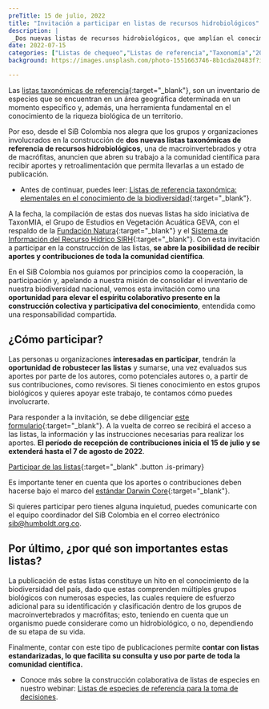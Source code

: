 ```yaml
---
preTitle: 15 de julio, 2022
title: "Invitación a participar en listas de recursos hidrobiológicos"
description: |
 _Dos nuevas listas de recursos hidrobiológicos, que amplían el conocimiento de la biodiversidad colombiana, abiertas para aportes y contribuciones de toda la comunidad científica._
date: 2022-07-15
categories: ["Listas de chequeo","Listas de referencia","Taxonomía","2022"]
background: https://images.unsplash.com/photo-1551663746-8b1cda20483f?ixlib=rb-1.2.1&ixid=MnwxMjA3fDB8MHxwaG90by1wYWdlfHx8fGVufDB8fHx8&auto=format&fit=crop&w=2070&q=80

---
```


Las [listas taxonómicas de referencia](https://biodiversidad.co/compartir/tipos-de-datos/#listas-de-especies:~:text=eventos%20de%20muestreo.-,Listas%20de%20especies,-Los%20conjuntos%20de){:target="_blank"}, son  un inventario de especies que se encuentran en un área geográfica determinada en un momento específico y, además, una herramienta fundamental en el conocimiento de la riqueza biológica de un territorio.

Por eso, desde el SiB Colombia nos alegra que los grupos y organizaciones involucrados en la construcción de **dos nuevas listas taxonómicas de referencia de recursos hidrobiológicos**, una de macroinvertebrados y otra de macrófitas, anuncien que abren su trabajo a la comunidad científica para recibir aportes y retroalimentación que permita llevarlas a un estado de publicación. 

* Antes de continuar, puedes leer: [Listas de referencia taxonómica: elementales en el conocimiento de la biodiversidad](https://biodiversidad.co/post/2022/listas-referencia-taxonomica/){:target="_blank"}.

A la fecha, la compilación de estas dos nuevas listas ha sido iniciativa de TaxonMIA, el Grupo de Estudios en Vegetación Acuática GEVA, con el respaldo de la [Fundación Natura](https://natura.org.co/){:target="_blank"} y el [Sistema de Información del Recurso Hídrico SIRH](http://sirh.ideam.gov.co/Sirh/pages/inicio.html){:target="_blank"}. Con esta invitación a participar en la construcción de las listas, **se abre la posibilidad de recibir aportes y contribuciones de toda la comunidad científica**. 

En el SiB Colombia nos guiamos por principios como la cooperación, la participación y, apelando a nuestra misión de consolidar el inventario de nuestra biodiversidad  nacional, vemos esta invitación como una **oportunidad para elevar el espíritu colaborativo presente en la construcción colectiva y participativa del conocimiento**, entendida como una responsabilidad compartida.

## ¿Cómo participar?

Las personas u organizaciones **interesadas en participar**, tendrán la **oportunidad de robustecer las listas** y sumarse, una vez evaluados sus aportes por parte de los autores, como potenciales autores o, a partir de sus contribuciones, como revisores. Si tienes conocimiento en estos grupos biológicos y quieres apoyar este trabajo, te contamos cómo puedes involucrarte.

Para responder a la invitación, se debe diligenciar [este formulario](https://docs.google.com/forms/d/1Yh7QmYYdv4k7EYsYJigcShSMd-3STMCR9ffEZXmlpt4/edit){:target="_blank"}. A la vuelta de correo se recibirá el acceso a las listas, la información y las instrucciones necesarias para realizar los aportes. **El período de recepción de contribuciones inicia el 15 de julio y se extenderá hasta el 7 de agosto de 2022**.

[Participar de las listas](https://docs.google.com/forms/d/1Yh7QmYYdv4k7EYsYJigcShSMd-3STMCR9ffEZXmlpt4/edit){:target="_blank" .button .is-primary}

Es importante tener en cuenta que los aportes o contribuciones deben hacerse bajo el marco del [estándar Darwin Core](https://biodiversidad.co/compartir/estandar-darwin-core/){:target="_blank"}. 

Si quieres participar pero tienes alguna inquietud, puedes comunicarte con el equipo coordinador del SiB Colombia en el correo electrónico [sib@humboldt.org.co](mailto:sib@humboldt.org.co). 

## Por último, ¿por qué son importantes estas listas?

La publicación de estas listas constituye un hito en el conocimiento de la biodiversidad del país, dado que estas comprenden múltiples grupos biológicos con numerosas especies, las cuales requiere de esfuerzo adicional para su identificación y clasificación dentro de los grupos de macroinvertebrados y macrófitas; esto, teniendo en cuenta que un organismo puede considerare como un hidrobiológico, o no, dependiendo de su  etapa de su vida.

Finalmente, contar con este tipo de publicaciones permite **contar con listas estandarizadas, lo que facilita su consulta y uso por parte de toda la comunidad científica.**

* Conoce más sobre la construcción colaborativa de listas de especies en nuestro webinar: [Listas de especies de referencia para la toma de decisiones](https://www.youtube.com/watch?v=xNcnhItgK7w).
